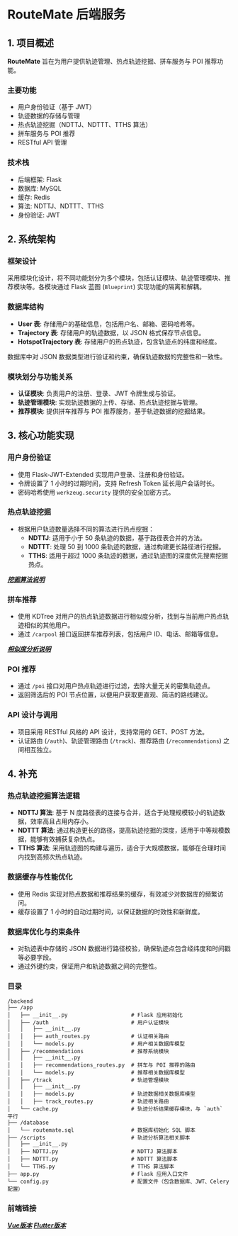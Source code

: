 # RouteMate 后端服务

## 1. 项目概述

**RouteMate** 旨在为用户提供轨迹管理、热点轨迹挖掘、拼车服务与 POI 推荐功能。

### 主要功能
- 用户身份验证（基于 JWT）
- 轨迹数据的存储与管理
- 热点轨迹挖掘（NDTTJ、NDTTT、TTHS 算法）
- 拼车服务与 POI 推荐
- RESTful API 管理

### 技术栈
- 后端框架: Flask
- 数据库: MySQL
- 缓存: Redis
- 算法: NDTTJ、NDTTT、TTHS
- 身份验证: JWT

## 2. 系统架构

### 框架设计
采用模块化设计，将不同功能划分为多个模块，包括认证模块、轨迹管理模块、推荐模块等。各模块通过 Flask 蓝图 (`Blueprint`) 实现功能的隔离和解耦。

### 数据库结构
- **User 表**: 存储用户的基础信息，包括用户名、邮箱、密码哈希等。
- **Trajectory 表**: 存储用户的轨迹数据，以 JSON 格式保存节点信息。
- **HotspotTrajectory 表**: 存储用户的热点轨迹，包含轨迹点的纬度和经度。

数据库中对 JSON 数据类型进行验证和约束，确保轨迹数据的完整性和一致性。

### 模块划分与功能关系
- **认证模块**: 负责用户的注册、登录、JWT 令牌生成与验证。
- **轨迹管理模块**: 实现轨迹数据的上传、存储、热点轨迹挖掘与管理。
- **推荐模块**: 提供拼车推荐与 POI 推荐服务，基于轨迹数据的挖掘结果。

## 3. 核心功能实现

### 用户身份验证
- 使用 Flask-JWT-Extended 实现用户登录、注册和身份验证。
- 令牌设置了 1 小时的过期时间，支持 Refresh Token 延长用户会话时长。
- 密码哈希使用 `werkzeug.security` 提供的安全加密方式。

### 热点轨迹挖掘
- 根据用户轨迹数量选择不同的算法进行热点挖掘：
  - **NDTTJ**: 适用于小于 50 条轨迹的数据，基于路径表合并的方法。
  - **NDTTT**: 处理 50 到 1000 条轨迹的数据，通过构建更长路径进行挖掘。
  - **TTHS**: 适用于超过 1000 条轨迹的数据，通过轨迹图的深度优先搜索挖掘热点。
  
[***挖掘算法说明***](https://github.com/reqwaaaaa/Maybe-its-life/blob/main/%E7%83%AD%E7%82%B9%E8%BD%A8%E8%BF%B9%E6%8C%96%E6%8E%98.md)

### 拼车推荐
- 使用 KDTree 对用户的热点轨迹数据进行相似度分析，找到与当前用户热点轨迹相似的其他用户。
- 通过 `/carpool` 接口返回拼车推荐列表，包括用户 ID、电话、邮箱等信息。

[***相似度分析说明***](https://github.com/reqwaaaaa/Maybe-its-life/blob/main/%E8%BD%A8%E8%BF%B9%E7%9B%B8%E4%BC%BC%E5%BA%A6%E5%88%86%E6%9E%90.md)

### POI 推荐
- 通过 `/poi` 接口对用户热点轨迹进行过滤，去除大量无关的密集轨迹点。
- 返回筛选后的 POI 节点位置，以便用户获取更直观、简洁的路线建议。

### API 设计与调用
- 项目采用 RESTful 风格的 API 设计，支持常用的 GET、POST 方法。
- 认证路由 (`/auth`)、轨迹管理路由 (`/track`)、推荐路由 (`/recommendations`) 之间相互独立。

## 4. 补充

### 热点轨迹挖掘算法逻辑
- **NDTTJ 算法**: 基于 N 度路径表的连接与合并，适合于处理规模较小的轨迹数据，效率高且占用内存小。
- **NDTTT 算法**: 通过构造更长的路径，提高轨迹挖掘的深度，适用于中等规模数据，能够有效捕获复杂热点。
- **TTHS 算法**: 采用轨迹图的构建与遍历，适合于大规模数据，能够在合理时间内找到高频次热点轨迹。

### 数据缓存与性能优化
- 使用 Redis 实现对热点数据和推荐结果的缓存，有效减少对数据库的频繁访问。
- 缓存设置了 1 小时的自动过期时间，以保证数据的时效性和新鲜度。

### 数据库优化与约束条件
- 对轨迹表中存储的 JSON 数据进行路径校验，确保轨迹点包含经纬度和时间戳等必要字段。
- 通过外键约束，保证用户和轨迹数据之间的完整性。

### 目录
```
/backend
├── /app
│   ├── __init__.py                    # Flask 应用初始化
│   ├── /auth                          # 用户认证模块
│   │   ├── __init__.py
│   │   ├── auth_routes.py             # 认证相关路由
│   │   └── models.py                  # 用户相关数据库模型
│   ├── /recommendations               # 推荐系统模块
│   │   ├── __init__.py
│   │   ├── recommendations_routes.py  # 拼车与 POI 推荐的路由
│   │   └── models.py                  # 推荐相关数据库模型
│   ├── /track                         # 轨迹管理模块
│   │   ├── __init__.py
│   │   ├── models.py                  # 轨迹数据相关数据库模型
│   │   ├── track_routes.py            # 轨迹相关路由
│   └── cache.py                       # 轨迹分析结果缓存模块，与 `auth` 平行
├── /database
│   └── routemate.sql                  # 数据库初始化 SQL 脚本
├── /scripts                           # 轨迹分析算法相关脚本
│   ├── __init__.py
│   ├── NDTTJ.py                       # NDTTJ 算法脚本
│   ├── NDTTT.py                       # NDTTT 算法脚本
│   └── TTHS.py                        # TTHS 算法脚本
├── app.py                             # Flask 应用入口文件
└── config.py                          # 配置文件（包含数据库、JWT、Celery 配置）
```

### 前端链接
  
[***Vue版本***](https://github.com/reqwaaaaa/RM_Vue)
[***Flutter版本***](https://github.com/reqwaaaaa/RouteMate_Front)
